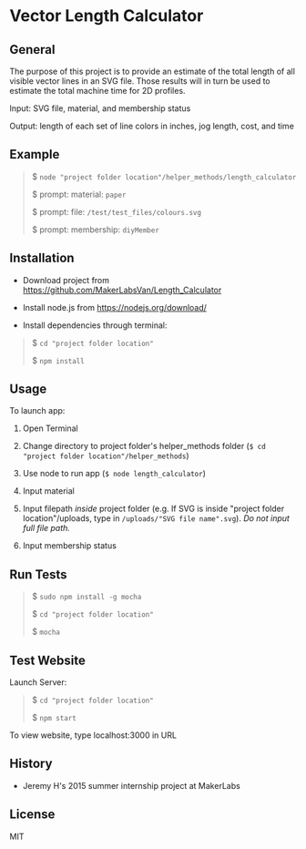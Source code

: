Vector Length Calculator
========================

General
-------
The purpose of this project is to provide an estimate of the total length of all visible vector lines in an SVG file. Those results will in turn be used to estimate the total machine time for 2D profiles.

Input: SVG file, material, and membership status

Output: length of each set of line colors in inches, jog length, cost, and time

Example
-------
> $ `node "project folder location"/helper_methods/length_calculator`
>
> $ prompt: material: `paper`
>
> $ prompt: file: `/test/test_files/colours.svg`
>
> $ prompt: membership: `diyMember`

Installation
------------
* Download project from https://github.com/MakerLabsVan/Length_Calculator

* Install node.js from https://nodejs.org/download/

* Install dependencies through terminal:

> $ `cd "project folder location"`
>
> $ `npm install`

Usage
-----
To launch app:

1. Open Terminal

2. Change directory to project folder's helper_methods folder (`$ cd "project folder location"/helper_methods`)

3. Use node to run app (`$ node length_calculator`)

4. Input material

5. Input filepath _inside_ project folder (e.g. If SVG is inside "project folder location"/uploads, type in `/uploads/"SVG file name".svg`). _Do not input full file path._

6. Input membership status

Run Tests
---------
> $ `sudo npm install -g mocha`
>
> $ `cd "project folder location"`
>
> $ `mocha`

Test Website
-----------
Launch Server:

> $ `cd "project folder location"`
>
> $ `npm start`

To view website, type localhost:3000 in URL

History
-------
* Jeremy H's 2015 summer internship project at MakerLabs

License
-------
MIT